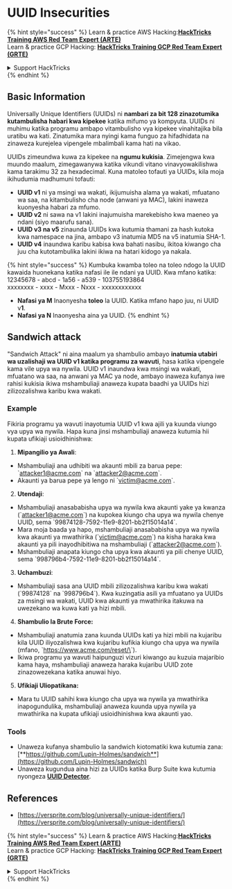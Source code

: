 # UUID Insecurities

{% hint style="success" %}
Learn & practice AWS Hacking:<img src="/.gitbook/assets/arte.png" alt="" data-size="line">[**HackTricks Training AWS Red Team Expert (ARTE)**](https://training.hacktricks.xyz/courses/arte)<img src="/.gitbook/assets/arte.png" alt="" data-size="line">\
Learn & practice GCP Hacking: <img src="/.gitbook/assets/grte.png" alt="" data-size="line">[**HackTricks Training GCP Red Team Expert (GRTE)**<img src="/.gitbook/assets/grte.png" alt="" data-size="line">](https://training.hacktricks.xyz/courses/grte)

<details>

<summary>Support HackTricks</summary>

* Check the [**subscription plans**](https://github.com/sponsors/carlospolop)!
* **Join the** 💬 [**Discord group**](https://discord.gg/hRep4RUj7f) or the [**telegram group**](https://t.me/peass) or **follow** us on **Twitter** 🐦 [**@hacktricks\_live**](https://twitter.com/hacktricks\_live)**.**
* **Share hacking tricks by submitting PRs to the** [**HackTricks**](https://github.com/carlospolop/hacktricks) and [**HackTricks Cloud**](https://github.com/carlospolop/hacktricks-cloud) github repos.

</details>
{% endhint %}

## Basic Information

Universally Unique Identifiers (UUIDs) ni **nambari za bit 128 zinazotumika kutambulisha habari kwa kipekee** katika mifumo ya kompyuta. UUIDs ni muhimu katika programu ambapo vitambulisho vya kipekee vinahitajika bila uratibu wa kati. Zinatumika mara nyingi kama funguo za hifadhidata na zinaweza kurejelea vipengele mbalimbali kama hati na vikao.

UUIDs zimeundwa kuwa za kipekee na **ngumu kukisia**. Zimejengwa kwa muundo maalum, zimegawanywa katika vikundi vitano vinavyowakilishwa kama tarakimu 32 za hexadecimal. Kuna matoleo tofauti ya UUIDs, kila moja ikihudumia madhumuni tofauti:

* **UUID v1** ni ya msingi wa wakati, ikijumuisha alama ya wakati, mfuatano wa saa, na kitambulisho cha node (anwani ya MAC), lakini inaweza kuonyesha habari za mfumo.
* **UUID v2** ni sawa na v1 lakini inajumuisha marekebisho kwa maeneo ya ndani (siyo maarufu sana).
* **UUID v3 na v5** zinaunda UUIDs kwa kutumia thamani za hash kutoka kwa namespace na jina, ambapo v3 inatumia MD5 na v5 inatumia SHA-1.
* **UUID v4** inaundwa karibu kabisa kwa bahati nasibu, ikitoa kiwango cha juu cha kutotambulika lakini ikiwa na hatari kidogo ya nakala.

{% hint style="success" %}
Kumbuka kwamba toleo na toleo ndogo la UUID kawaida huonekana katika nafasi ile ile ndani ya UUID. Kwa mfano katika:\
12345678 - abcd - 1a56 - a539 - 103755193864\
xxxxxxxx  - xxxx - Mxxx - Nxxx - xxxxxxxxxxxx

* **Nafasi ya M** Inaonyesha **toleo** la UUID. Katika mfano hapo juu, ni UUID v**1**.
* **Nafasi ya N** Inaonyesha aina ya UUID.
{% endhint %}

## Sandwich attack

"Sandwich Attack" ni aina maalum ya shambulio ambayo **inatumia utabiri wa uzalishaji wa UUID v1 katika programu za wavuti**, hasa katika vipengele kama vile upya wa nywila. UUID v1 inaundwa kwa msingi wa wakati, mfuatano wa saa, na anwani ya MAC ya node, ambayo inaweza kufanya iwe rahisi kukisia ikiwa mshambuliaji anaweza kupata baadhi ya UUIDs hizi zilizozalishwa karibu kwa wakati.

### Example

Fikiria programu ya wavuti inayotumia UUID v1 kwa ajili ya kuunda viungo vya upya wa nywila. Hapa kuna jinsi mshambuliaji anaweza kutumia hii kupata ufikiaji usioidhinishwa:

1. **Mipangilio ya Awali**:

* Mshambuliaji ana udhibiti wa akaunti mbili za barua pepe: \`attacker1@acme.com\` na \`attacker2@acme.com\`.
* Akaunti ya barua pepe ya lengo ni \`victim@acme.com\`.

2. **Utendaji**:

* Mshambuliaji anasababisha upya wa nywila kwa akaunti yake ya kwanza (\`attacker1@acme.com\`) na kupokea kiungo cha upya wa nywila chenye UUID, sema \`99874128-7592-11e9-8201-bb2f15014a14\`.
* Mara moja baada ya hapo, mshambuliaji anasababisha upya wa nywila kwa akaunti ya mwathirika (\`victim@acme.com\`) na kisha haraka kwa akaunti ya pili inayodhibitiwa na mshambuliaji (\`attacker2@acme.com\`).
* Mshambuliaji anapata kiungo cha upya kwa akaunti ya pili chenye UUID, sema \`998796b4-7592-11e9-8201-bb2f15014a14\`.

3. **Uchambuzi**:

* Mshambuliaji sasa ana UUID mbili zilizozalishwa karibu kwa wakati (\`99874128\` na \`998796b4\`). Kwa kuzingatia asili ya mfuatano ya UUIDs za msingi wa wakati, UUID kwa akaunti ya mwathirika itakuwa na uwezekano wa kuwa kati ya hizi mbili.

4. **Shambulio la Brute Force:**

* Mshambuliaji anatumia zana kuunda UUIDs kati ya hizi mbili na kujaribu kila UUID iliyozalishwa kwa kujaribu kufikia kiungo cha upya wa nywila (mfano, \`https://www.acme.com/reset/\<generated-UUID>\`).
* Ikiwa programu ya wavuti haipunguzi vizuri kiwango au kuzuia majaribio kama haya, mshambuliaji anaweza haraka kujaribu UUID zote zinazowezekana katika anuwai hiyo.

5. **Ufikiaji Uliopatikana:**

* Mara tu UUID sahihi kwa kiungo cha upya wa nywila ya mwathirika inapogundulika, mshambuliaji anaweza kuunda upya nywila ya mwathirika na kupata ufikiaji usioidhinishwa kwa akaunti yao.

### Tools

* Unaweza kufanya shambulio la sandwich kiotomatiki kwa kutumia zana: [**https://github.com/Lupin-Holmes/sandwich**](https://github.com/Lupin-Holmes/sandwich)
* Unaweza kugundua aina hizi za UUIDs katika Burp Suite kwa kutumia nyongeza [**UUID Detector**](https://portswigger.net/bappstore/65f32f209a72480ea5f1a0dac4f38248).

## References

* [https://versprite.com/blog/universally-unique-identifiers/](https://versprite.com/blog/universally-unique-identifiers/)

{% hint style="success" %}
Learn & practice AWS Hacking:<img src="/.gitbook/assets/arte.png" alt="" data-size="line">[**HackTricks Training AWS Red Team Expert (ARTE)**](https://training.hacktricks.xyz/courses/arte)<img src="/.gitbook/assets/arte.png" alt="" data-size="line">\
Learn & practice GCP Hacking: <img src="/.gitbook/assets/grte.png" alt="" data-size="line">[**HackTricks Training GCP Red Team Expert (GRTE)**<img src="/.gitbook/assets/grte.png" alt="" data-size="line">](https://training.hacktricks.xyz/courses/grte)

<details>

<summary>Support HackTricks</summary>

* Check the [**subscription plans**](https://github.com/sponsors/carlospolop)!
* **Join the** 💬 [**Discord group**](https://discord.gg/hRep4RUj7f) or the [**telegram group**](https://t.me/peass) or **follow** us on **Twitter** 🐦 [**@hacktricks\_live**](https://twitter.com/hacktricks\_live)**.**
* **Share hacking tricks by submitting PRs to the** [**HackTricks**](https://github.com/carlospolop/hacktricks) and [**HackTricks Cloud**](https://github.com/carlospolop/hacktricks-cloud) github repos.

</details>
{% endhint %}
